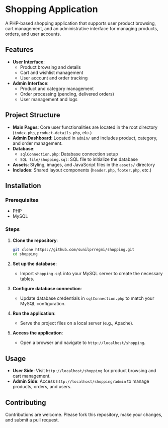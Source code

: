 # Shopping Application

A PHP-based shopping application that supports user product browsing, cart management, and an administrative interface for managing products, orders, and user accounts.

## Features

- **User Interface**:
  - Product browsing and details
  - Cart and wishlist management
  - User account and order tracking
- **Admin Interface**:
  - Product and category management
  - Order processing (pending, delivered orders)
  - User management and logs

## Project Structure

- **Main Pages**: Core user functionalities are located in the root directory (`index.php`, `product-details.php`, etc.)
- **Admin Dashboard**: Located in `admin/` and includes product, category, and order management.
- **Database**:
  - `sqlConnection.php`: Database connection setup
  - `SQL file/shopping.sql`: SQL file to initialize the database
- **Assets**: Styling, images, and JavaScript files in the `assets/` directory
- **Includes**: Shared layout components (`header.php`, `footer.php`, etc.)

## Installation

### Prerequisites

- PHP
- MySQL

### Steps

1. **Clone the repository**:
   ```bash
   git clone https://github.com/sunilprregmi/shopping.git
   cd shopping
   ```

2. **Set up the database**:
   - Import `shopping.sql` into your MySQL server to create the necessary tables.

3. **Configure database connection**:
   - Update database credentials in `sqlConnection.php` to match your MySQL configuration.

4. **Run the application**:
   - Serve the project files on a local server (e.g., Apache).

5. **Access the application**:
   - Open a browser and navigate to `http://localhost/shopping`.

## Usage

- **User Side**: Visit `http://localhost/shopping` for product browsing and cart management.
- **Admin Side**: Access `http://localhost/shopping/admin` to manage products, orders, and users.

## Contributing

Contributions are welcome. Please fork this repository, make your changes, and submit a pull request.
